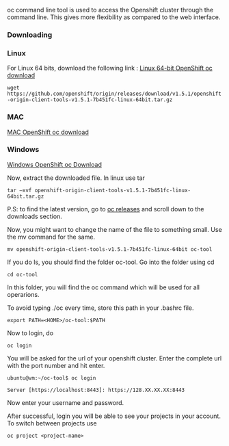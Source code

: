 oc command line tool is used to access the Openshift cluster through the command line. This gives more flexibility as compared to the web interface.

### Downloading

### Linux
For Linux 64 bits, download the following link : 
[Linux 64-bit OpenShift oc download](https://github.com/openshift/origin/releases/download/v1.5.1/openshift-origin-client-tools-v1.5.1-7b451fc-linux-64bit.tar.gz)

`wget https://github.com/openshift/origin/releases/download/v1.5.1/openshift-origin-client-tools-v1.5.1-7b451fc-linux-64bit.tar.gz`

### MAC
[MAC OpenShift oc download](https://github.com/openshift/origin/releases/download/v1.5.1/openshift-origin-client-tools-v1.5.1-7b451fc-mac.zip)


### Windows
[Windows OpenShift oc Download](https://github.com/openshift/origin/releases/download/v1.5.1/openshift-origin-client-tools-v1.5.1-7b451fc-windows.zip)

Now, extract the downloaded file.
In linux use tar

`tar –xvf openshift-origin-client-tools-v1.5.1-7b451fc-linux-64bit.tar.gz`

P.S: to find the latest version, go to [oc releases](https://github.com/openshift/origin/releases) and scroll down to the downloads section.

Now, you might want to change the name of the file to something small. Use the mv command for the same.

`mv openshift-origin-client-tools-v1.5.1-7b451fc-linux-64bit oc-tool`

If you do ls, you should find the folder oc-tool. Go into the folder using cd

`cd oc-tool`

In this folder, you will find the oc command which will be used for all operarions.

To avoid typing ./oc every time, store this path in your .bashrc file.

`export PATH=<HOME>/oc-tool:$PATH`

Now to login, do

`oc login`

You will be asked for the url of your openshift cluster.
Enter the complete url with the port number and hit enter.

`ubuntu@vm:~/oc-tool$ oc login`

`Server [https://localhost:8443]: https://128.XX.XX.XX:8443`

Now enter your username and password.

After successful, login you will be able to see your projects in your account. To switch between projects use

`oc project <project-name>`  

 


 